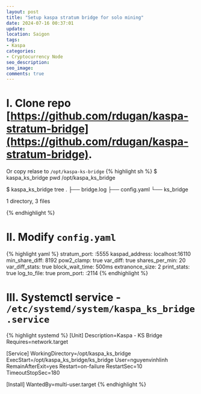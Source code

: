 ```yaml
---
layout: post
title: "Setup kaspa stratum bridge for solo mining"
date: 2024-07-16 00:37:01
update:
location: Saigon
tags:
- Kaspa
categories:
- Cryptocurrency Node
seo_description:
seo_image:
comments: true
---
```


# I. Clone repo [https://github.com/rdugan/kaspa-stratum-bridge](https://github.com/rdugan/kaspa-stratum-bridge).

Or copy relase to `/opt/kaspa-ks-bridge`
{% highlight sh %}
$  kaspa_ks_bridge pwd
/opt/kaspa_ks_bridge

$  kaspa_ks_bridge tree
.
├── bridge.log
├── config.yaml
└── ks_bridge

1 directory, 3 files

{% endhighlight %}

# II. Modify `config.yaml`
{% highlight yaml %}
stratum_port: :5555
kaspad_address: localhost:16110
min_share_diff: 8192
pow2_clamp: true
var_diff: true
shares_per_min: 20
var_diff_stats: true
block_wait_time: 500ms
extranonce_size: 2
print_stats: true
log_to_file: true
prom_port: :2114
{% endhighlight %}

# III. Systemctl service - `/etc/systemd/system/kaspa_ks_bridge.service`
{% highlight systemd %}
[Unit]
Description=Kaspa - KS Bridge
Requires=network.target

[Service]
WorkingDirectory=/opt/kaspa_ks_bridge
ExecStart=/opt/kaspa_ks_bridge/ks_bridge
User=nguyenvinhlinh
RemainAfterExit=yes
Restart=on-failure
RestartSec=10
TimeoutStopSec=180

[Install]
WantedBy=multi-user.target
{% endhighlight %}
